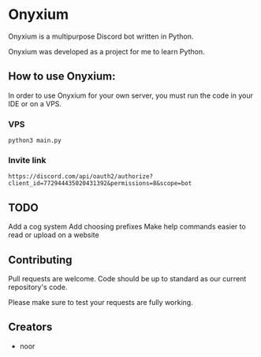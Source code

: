 # Onyxium

Onyxium is a multipurpose Discord bot written in Python.

Onyxium was developed as a project for me to learn Python.

## How to use Onyxium:
In order to use Onyxium for your own server, you must run the code in your IDE or on a VPS. 
### VPS

`
python3 main.py
`

### Invite link
`
https://discord.com/api/oauth2/authorize?client_id=772944435020431392&permissions=8&scope=bot
`

## TODO
Add a cog system
Add choosing prefixes
Make help commands easier to read or upload on a website

## Contributing
Pull requests are welcome. Code should be up to standard as our current repository's code.

Please make sure to test your requests are fully working.

## Creators
* noor